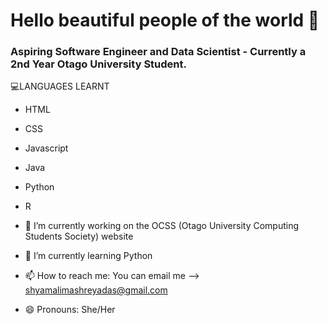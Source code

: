 # Hello beautiful people of the world 👋

### Aspiring Software Engineer and Data Scientist - Currently a 2nd Year Otago University Student. 

💻LANGUAGES LEARNT
- HTML
- CSS
- Javascript
- Java
- Python
- R

- 🔭 I’m currently working on the OCSS (Otago University Computing Students Society) website
- 🌱 I’m currently learning Python
- 📫 How to reach me: You can email me --> shyamalimashreyadas@gmail.com
- 😄 Pronouns: She/Her
